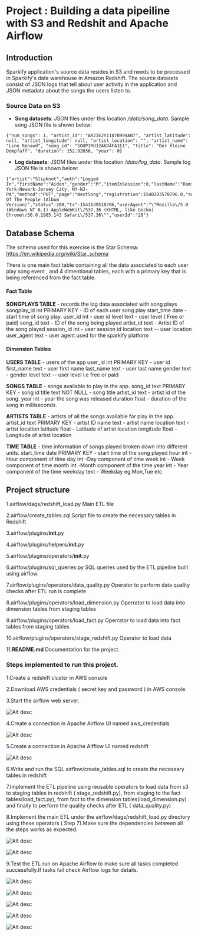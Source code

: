# Project : Building a data pipeiline with S3 and Redshit and Apache Airflow

## Introduction
Sparkify application's source data resides in S3 and needs to be processed in Sparkify's data warehouse in Amazon Redshift. 
The source datasets consist of JSON logs that tell about user activity in the application and JSON metadata about the songs the users listen to.

### Source Data on S3
- **Song datasets**: JSON files under this location */data/song_data*. Sample song JSON file is shown below:

```
{"num_songs": 1, "artist_id": "ARJIE2Y1187B994AB7", "artist_latitude": null, "artist_longitude": null, "artist_location": "", "artist_name": "Line Renaud", "song_id": "SOUPIRU12A6D4FA1E1", "title": "Der Kleine Dompfaff", "duration": 152.92036, "year": 0}
```

- **Log datasets**: JSOM files under this location */data/log_data*.  Sample log JSON file is shown below:

```
{"artist":"Slipknot","auth":"Logged In","firstName":"Aiden","gender":"M","itemInSession":0,"lastName":"Ramirez","length":192.57424,"level":"paid","location":"New York-Newark-Jersey City, NY-NJ-PA","method":"PUT","page":"NextSong","registration":1540283578796.0,"sessionId":19,"song":"Opium Of The People (Album Version)","status":200,"ts":1541639510796,"userAgent":"\"Mozilla\/5.0 (Windows NT 6.1) AppleWebKit\/537.36 (KHTML, like Gecko) Chrome\/36.0.1985.143 Safari\/537.36\"","userId":"20"}
```

## Database Schema
The schema used for this exercise is the Star Schema:
https://en.wikipedia.org/wiki/Star_schema

There is one main fact table containing all the data associated to each user play song event , 
and 4 dimentional tables, each with a primary key that is being referenced from the fact table.

#### Fact Table
**SONGPLAYS TABLE** - records the log data associated with song plays 
        songplay_id int PRIMARY KEY  - ID of each user song play
        start_time date - start time of song play.
        user_id int - user id
        level text - user level ( Free or paid)
        song_id text  - ID of the song being played
        artist_id text - Artist ID of the song played
        session_id int - user session id
        location text -- user location
        user_agent text - user agent used for the sparkify platform
        
#### Dimension Tables
   
**USERS TABLE** - users of the app
 user_id int PRIMARY KEY - user id
    first_name text - user first name
    last_name text - user last name
    gender text - gender
    level text -- user level i.e free or paid

**SONGS TABLE** - songs available to play in the app.
    song_id text PRIMARY KEY - song id
    title text NOT NULL - song title
    artist_id text  - artist id of the song.
    year int - year the song was released
    duration float - duration of the song in milliseconds.
                        

**ARTISTS TABLE** - artists of all the songs available for play in the app.
 artist_id text PRIMARY KEY - artist ID
 name text  - artist name
 location text - artist location
 latitude float - Latitude of artist location
 longitude float - Longitude of artist location

**TIME TABLE** - time information of songs played broken down into different units.
    start_time date PRIMARY KEY - start time of the song played
    hour int - Hour component of time
    day int -Day component of time
    week int - Week component of time
    month int -Month component of the time
    year int - Year component of the time
    weekday text - Weekday eg.Mon,Tue etc


## Project structure
1.airflow/dags/redshift_load.py  Main ETL file

2.airflow/create_tables.sql Script file to create the necessary tables in Redshift

3.airflow/plugins/__init__.py

4.airflow/plugins/helpers/__init__.py

5.airflow/plugins/operators/__init__.py

6.airflow/plugins/sql_queries.py SQL queries used by the ETL pipeline built using airflow.

7.airflow/plugins/operators/data_quality.py Operator to perform data quality checks after ETL run is complete

8.airflow/plugins/operators/load_dimension.py Operrator to load data into dimension tables from staging tables

9.airflow/plugins/operators/load_fact.py  Operrator to load data into fact tables from staging tables

10.airflow/plugins/operators/stage_redshift.py Operator to load data

11.**README.md** Documentation for the project.

### Steps implemented to run this project.

1.Create  a redshift cluster in AWS console

2.Download AWS credentials ( secret key and password ) in AWS console.

3.Start the airflow web server.

![Alt desc](https://github.com/nj11/data_engineering/blob/master/DataPipelines_WithAirflow/screenshots/airflow_start.png)

4.Create a connection in Apache Airflow UI named aws_credentials

![Alt desc](https://github.com/nj11/data_engineering/blob/master/DataPipelines_WithAirflow/screenshots/aws_connection.png)

5.Create a connection in Apache Aifflow UI named redshift

![Alt desc](https://github.com/nj11/data_engineering/blob/master/DataPipelines_WithAirflow/screenshots/redshift_connection.png)

6.Write and run the  SQL airflow/create_tables.sql  to create the necessary tables in redshift


7.Implement the ETL pipeline using reusable operators to load data from s3 to staging tables in redshift ( stage_redshift.py),
  from staging to the fact tables(load_fact.py), from fact to the dimension tables(load_dimension.py) and finally to perform the quality   checks after ETL ( data_quality.py)
  
 
8.Implement the main ETL under the airflow/dags/redshift_load.py directory using these operators ( Step 7).Make sure the dependencies     between all the steps works as expected.

  
  ![Alt desc](https://github.com/nj11/data_engineering/blob/master/DataPipelines_WithAirflow/screenshots/dag_graph.png)

  ![Alt desc](https://github.com/nj11/data_engineering/blob/master/DataPipelines_WithAirflow/screenshots/dag_tree.png)

 9.Test the ETL run on Apache Airflow to make sure all tasks completed successfully.If tasks fail check Airflow logs for details.

![Alt desc](https://github.com/nj11/data_engineering/blob/master/DataPipelines_WithAirflow/screenshots/dag_run.png)

![Alt desc](https://github.com/nj11/data_engineering/blob/master/DataPipelines_WithAirflow/screenshots/gantt_view.png)

![Alt desc](https://github.com/nj11/data_engineering/blob/master/DataPipelines_WithAirflow/screenshots/task_status.png)

![Alt desc](https://github.com/nj11/data_engineering/blob/master/DataPipelines_WithAirflow/screenshots/task_log.png)

![Alt desc](https://github.com/nj11/data_engineering/blob/master/DataPipelines_WithAirflow/screenshots/dq_log_check.png)



